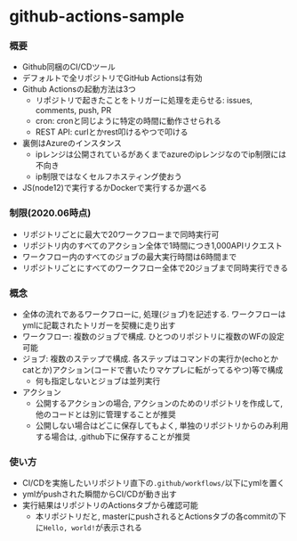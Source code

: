 # github-actions-sample

### 概要
- Github同梱のCI/CDツール
- デフォルトで全リポジトリでGitHub Actionsは有効
- Github Actionsの起動方法は3つ
    - リポジトリで起きたことをトリガーに処理を走らせる: issues, comments, push, PR
    - cron: cronと同じように特定の時間に動作させられる
    - REST API: curlとかrest叩けるやつで叩ける
- 裏側はAzureのインスタンス
    - ipレンジは公開されているがあくまでazureのipレンジなのでip制限には不向き
    - ip制限ではなくセルフホスティング使おう
- JS(node12)で実行するかDockerで実行するか選べる

### 制限(2020.06時点)
- リポジトリごとに最大で20ワークフローまで同時実行可
- リポジトリ内のすべてのアクション全体で1時間につき1,000APIリクエスト
- ワークフロー内のすべてのジョブの最大実行時間は6時間まで
- リポジトリごとにすべてのワークフロー全体で20ジョブまで同時実行できる

### 概念
- 全体の流れであるワークフローに, 処理(ジョブ)を記述する. ワークフローはymlに記載されたトリガーを契機に走り出す
- ワークフロー: 複数のジョブで構成. ひとつのリポジトリに複数のWFの設定可能
- ジョブ: 複数のステップで構成. 各ステップはコマンドの実行か(echoとかcatとか)アクション(コードで書いたりマケプレに転がってるやつ)等で構成
    - 何も指定しないとジョブは並列実行
- アクション
    - 公開するアクションの場合, アクションのためのリポジトリを作成して, 他のコードとは別に管理することが推奨
    - 公開しない場合はどこに保存してもよく, 単独のリポジトリからのみ利用する場合は, .github下に保存することが推奨

### 使い方
- CI/CDを実施したいリポジトリ直下の`.github/workflows/`以下にymlを置く
- ymlがpushされた瞬間からCI/CDが動き出す
- 実行結果はリポジトリのActionsタブから確認可能
    - 本リポジトリだと, masterにpushされるとActionsタブの各commitの下に`Hello, world!`が表示される
